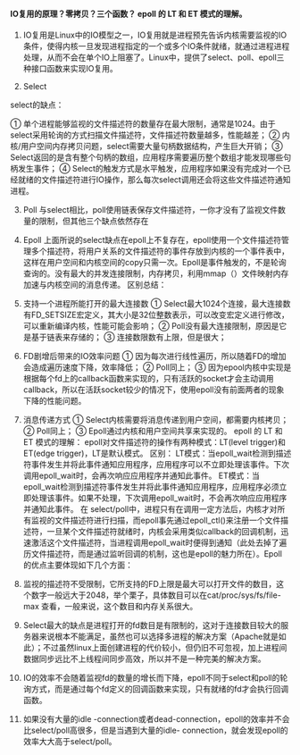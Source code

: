 ####  IO复用的原理？零拷⻉？三个函数？  epoll 的 LT 和 ET 模式的理解。

1. IO复⽤是Linux中的IO模型之⼀，IO复⽤就是进程预先告诉内核需要监视的IO条件，使得内核⼀旦发现进程指定的⼀个或多个IO条件就绪，就通过进程进程处理，从⽽不会在单个IO上阻塞了。Linux中，提供了select、poll、epoll三种接⼝函数来实现IO复⽤。

2. Select

  select的缺点：

  ① 单个进程能够监视的⽂件描述符的数量存在最⼤限制，通常是1024。由于select采⽤轮询的⽅式扫描⽂件描述符，⽂件描述符数量越多，性能越差；
  ② 内核/⽤户空间内存拷⻉问题，select需要⼤量句柄数据结构，产⽣巨⼤开销；
  ③ Select返回的是含有整个句柄的数组，应⽤程序需要遍历整个数组才能发现哪些句柄发⽣事件；
  ④ Select的触发⽅式是⽔平触发，应⽤程序如果没有完成对⼀个已经就绪的⽂件描述符进⾏IO操作，那么每次select调⽤还会将这些⽂件描述符通知进程。

3. Poll
   与select相⽐，poll使⽤链表保存⽂件描述符，⼀你才没有了监视⽂件数量的限制，但其他三个缺点依然存在

4. Epoll
   上⾯所说的select缺点在epoll上不复存在，epoll使⽤⼀个⽂件描述符管理多个描述符，将⽤户关系的⽂件描述符的事件存放到内核的⼀个事件表中，这样在⽤户空间和内核空间的copy只需⼀次。Epoll是事件触发的，不是轮询查询的。没有最⼤的并发连接限制，内存拷⻉，利⽤mmap（）⽂件映射内存加速与内核空间的消息传递。
   区别总结：

5. ⽀持⼀个进程所能打开的最⼤连接数
   ① Select最⼤1024个连接，最⼤连接数有FD_SETSIZE宏定义，其⼤⼩是32位整数表示，可以改变宏定义进⾏修改，可以重新编译内核，性能可能会影响；
   ② Poll没有最⼤连接限制，原因是它是基于链表来存储的；
   ③ 连接数限数有上限，但是很⼤；

6. FD剧增后带来的IO效率问题
   ① 因为每次进⾏线性遍历，所以随着FD的增加会造成遍历速度下降，效率降低；
   ② Poll同上；
   ③ 因为epool内核中实现是根据每个fd上的callback函数来实现的，只有活跃的socket才会主动调⽤callback，所以在活跃socket较少的情况下，使⽤epoll没有前⾯两者的现象下降的性能问题。

7. 消息传递⽅式
   ① Select内核需要将消息传递到⽤户空间，都需要内核拷⻉；
   ② Poll同上；
   ③ Epoll通过内核和⽤户空间共享来实现的。
   epoll 的 LT 和 ET 模式的理解：
   epoll对⽂件描述符的操作有两种模式：LT(level trigger)和ET(edge trigger)，LT是默认模式。
   区别：
    LT模式：当epoll_wait检测到描述符事件发⽣并将此事件通知应⽤程序，应⽤程序可以不⽴即处理该事件。下次调⽤epoll_wait时，会再次响应应⽤程序并通知此事件。
    ET模式：当epoll_wait检测到描述符事件发⽣并将此事件通知应⽤程序，应⽤程序必须⽴即处理该事件。如果不处理，下次调⽤epoll_wait时，不会再次响应应⽤程序并通知此事件。
    在 select/poll中，进程只有在调⽤⼀定⽅法后，内核才对所有监视的⽂件描述符进⾏扫描，⽽epoll事先通过epoll_ctl()来注册⼀个⽂件描述符，⼀旦某个⽂件描述符就绪时，内核会采⽤类似callback的回调机制，迅速激活这个⽂件描述符，当进程调⽤epoll_wait时便得到通知（此处去掉了遍历⽂件描述符，⽽是通过监听回调的机制，这也是epoll的魅⼒所在）。Epoll 的优点主要体现如下⼏个⽅⾯：
8. 监视的描述符不受限制，它所⽀持的FD上限是最⼤可以打开⽂件的数⽬，这个数字⼀般远⼤于2048，举个栗⼦，具体数⽬可以在cat/proc/sys/fs/file-max 查看，⼀般来说，这个数⽬和内存关系很⼤。
9. Select最⼤的缺点是进程打开的fd数⽬是有限制的，这对于连接数⽬较⼤的服务器来说根本不能满⾜，虽然也可以选择多进程的解决⽅案（Apache就是如此）；不过虽然linux上⾯创建进程的代价较⼩，但仍旧不可忽视，加上进程间数据同步远⽐不上线程间同步⾼效，所以并不是⼀种完美的解决⽅案。
10. IO的效率不会随着监视fd的数量的增⻓⽽下降，epoll不同于select和poll的轮询⽅式，⽽是通过每个fd定义的回调函数来实现，只有就绪的fd才会执⾏回调函数。
11. 如果没有⼤量的idle -connection或者dead-connection，epoll的效率并不会⽐select/poll⾼很多，但是当遇到⼤量的idle- connection，就会发现epoll的效率⼤⼤⾼于select/poll。